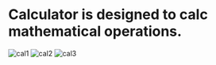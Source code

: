 # Calculator is designed to calc mathematical operations.
![cal1](https://user-images.githubusercontent.com/47347255/132162713-e66039f8-49b2-4419-972a-a456958aa29e.jpg)
![cal2](https://user-images.githubusercontent.com/47347255/132162726-e7547460-c435-4ee8-9032-0dac1768114c.jpg)
![cal3](https://user-images.githubusercontent.com/47347255/132162736-26d074e9-213f-45b6-bb43-e86947e55182.jpg)

